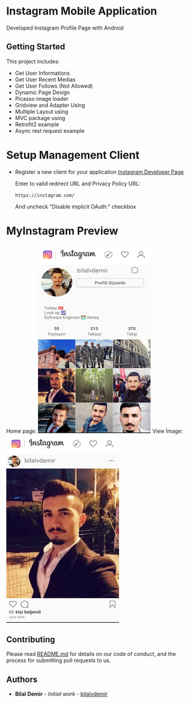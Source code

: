 # Instagram Mobile Application
Developed Instagram Profile Page with Android

## Getting Started
This project includes:
 - Get User Informations
 - Get User Recent Medias
 - Get User Follows (Not Allowed)
 - Dynamic Page Design
 - Picasso image loader
 - Gridview and Adapter Using
 - Multiple Layout using
 - MVC package using
 - Retrofit2 example
 - Async rest request example

# Setup Management Client
 - Register a new client for your application [Instagram Developer Page](https://www.instagram.com/developer/clients/manage/)
 
   Enter to valid redirect URL and Privacy Policy URL:
   ```
   https://instagram.com/
   ```
   And uncheck "Disable implicit OAuth:" checkbox
   
 # MyInstagram Preview
 Home page:
 <img height="500" width="300" src="https://github.com/bilalvdemir/images/blob/master/instagram_homepage.jpeg" />
 View İmage:
 <img height="500" width="300" src="https://github.com/bilalvdemir/images/blob/master/instagram_viewimage.jpeg" />

## Contributing

Please read [README.md](https://github.com/bilalvdemir/instagram/edit/master/README.md) for details on our code of conduct, and the process for submitting pull requests to us.

## Authors

* **Bilal Demir** - *Initial work* - [bilalvdemir](https://github.com/bilalvdemir)
